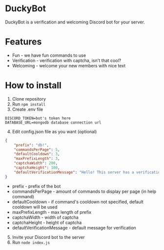 # DuckyBot
DuckyBot is a verification and welcoming Discord bot for your server.

# Features
- Fun - we have fun commands to use
- Verification - verification with captcha, isn't that cool?
- Welcoming - welcome your new members with nice text

# How to install
1) Clone repository
2) Run `npm install`
3) Create .env file
```
DISCORD_TOKEN=bot's token here
DATABASE_URL=mongodb database connection url
```
4) Edit config.json file as you want (optional)
```json
{
    "prefix": "db!",
    "commandsPerPage": 5,
    "defaultCooldown": 3,
    "maxPrefixLength": 3,
    "captchaWidth": 200,
    "captchaHeight": 100,
    "defaultVerificationMessage": "Hello! This server has a verification system, In order to verify, you need to complete the captcha sent down below. Please enter the Text on the image, remember this is case sensitive."
}
```

- prefix - prefix of the bot
- commandsPerPage - amount of commands to display per page (in help command)
- defaultCooldown - if command's cooldown not specified, default cooldown will be used
- maxPrefixLength - max length of prefix
- captchaWidth - width of captcha
- captchaHeight - height of captcha
- defaultVerificationMessage - default message for verification

5) Invite your Discord bot to the server
6) Run `node index.js`
